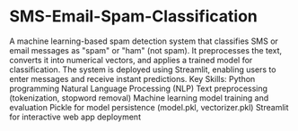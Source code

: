 # SMS-Email-Spam-Classification
A machine learning-based spam detection system that classifies SMS or email messages as "spam" or "ham" (not spam). It preprocesses the text, converts it into numerical vectors, and applies a trained model for classification. The system is deployed using Streamlit, enabling users to enter messages and receive instant predictions.
Key Skills:
Python programming
Natural Language Processing (NLP)
Text preprocessing (tokenization, stopword removal)
Machine learning model training and evaluation
Pickle for model persistence (model.pkl, vectorizer.pkl)
Streamlit for interactive web app deployment
